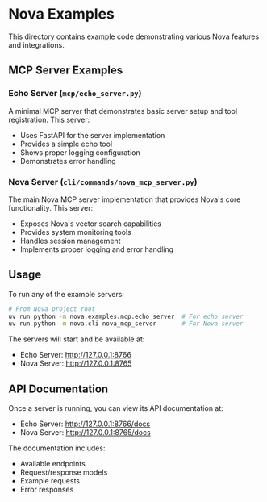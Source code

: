 # Nova Examples

This directory contains example code demonstrating various Nova features and integrations.

## MCP Server Examples

### Echo Server (`mcp/echo_server.py`)
A minimal MCP server that demonstrates basic server setup and tool registration. This server:
- Uses FastAPI for the server implementation
- Provides a simple echo tool
- Shows proper logging configuration
- Demonstrates error handling

### Nova Server (`cli/commands/nova_mcp_server.py`)
The main Nova MCP server implementation that provides Nova's core functionality. This server:
- Exposes Nova's vector search capabilities
- Provides system monitoring tools
- Handles session management
- Implements proper logging and error handling

## Usage

To run any of the example servers:

```bash
# From Nova project root
uv run python -m nova.examples.mcp.echo_server  # For echo server
uv run python -m nova.cli nova_mcp_server       # For Nova server
```

The servers will start and be available at:
- Echo Server: http://127.0.0.1:8766
- Nova Server: http://127.0.0.1:8765

## API Documentation

Once a server is running, you can view its API documentation at:
- Echo Server: http://127.0.0.1:8766/docs
- Nova Server: http://127.0.0.1:8765/docs

The documentation includes:
- Available endpoints
- Request/response models
- Example requests
- Error responses
